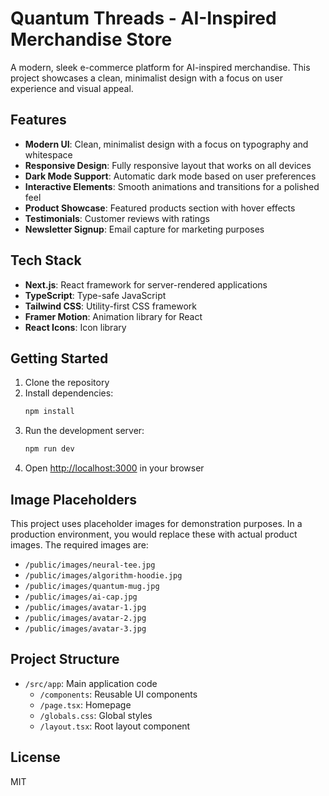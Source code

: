 # Quantum Threads - AI-Inspired Merchandise Store

A modern, sleek e-commerce platform for AI-inspired merchandise. This project showcases a clean, minimalist design with a focus on user experience and visual appeal.

## Features

- **Modern UI**: Clean, minimalist design with a focus on typography and whitespace
- **Responsive Design**: Fully responsive layout that works on all devices
- **Dark Mode Support**: Automatic dark mode based on user preferences
- **Interactive Elements**: Smooth animations and transitions for a polished feel
- **Product Showcase**: Featured products section with hover effects
- **Testimonials**: Customer reviews with ratings
- **Newsletter Signup**: Email capture for marketing purposes

## Tech Stack

- **Next.js**: React framework for server-rendered applications
- **TypeScript**: Type-safe JavaScript
- **Tailwind CSS**: Utility-first CSS framework
- **Framer Motion**: Animation library for React
- **React Icons**: Icon library

## Getting Started

1. Clone the repository
2. Install dependencies:
   ```bash
   npm install
   ```
3. Run the development server:
   ```bash
   npm run dev
   ```
4. Open [http://localhost:3000](http://localhost:3000) in your browser

## Image Placeholders

This project uses placeholder images for demonstration purposes. In a production environment, you would replace these with actual product images. The required images are:

- `/public/images/neural-tee.jpg`
- `/public/images/algorithm-hoodie.jpg`
- `/public/images/quantum-mug.jpg`
- `/public/images/ai-cap.jpg`
- `/public/images/avatar-1.jpg`
- `/public/images/avatar-2.jpg`
- `/public/images/avatar-3.jpg`

## Project Structure

- `/src/app`: Main application code
  - `/components`: Reusable UI components
  - `/page.tsx`: Homepage
  - `/globals.css`: Global styles
  - `/layout.tsx`: Root layout component

## License

MIT
